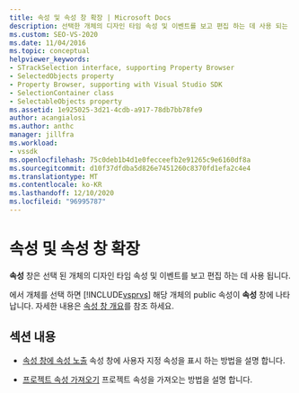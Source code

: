 ```yaml
---
title: 속성 및 속성 창 확장 | Microsoft Docs
description: 선택한 개체의 디자인 타임 속성 및 이벤트를 보고 편집 하는 데 사용 되는 속성 창 속성을 확장 하는 방법에 대해 알아봅니다.
ms.custom: SEO-VS-2020
ms.date: 11/04/2016
ms.topic: conceptual
helpviewer_keywords:
- STrackSelection interface, supporting Property Browser
- SelectedObjects property
- Property Browser, supporting with Visual Studio SDK
- SelectionContainer class
- SelectableObjects property
ms.assetid: 1e925025-3d21-4cdb-a917-78db7bb78fe9
author: acangialosi
ms.author: anthc
manager: jillfra
ms.workload:
- vssdk
ms.openlocfilehash: 75c0deb1b4d1e0fecceefb2e91265c9e6160df8a
ms.sourcegitcommit: d10f37dfdba5d826e7451260c8370fd1efa2c4e4
ms.translationtype: MT
ms.contentlocale: ko-KR
ms.lasthandoff: 12/10/2020
ms.locfileid: "96995787"
---
```

# <a name="extend-properties-and-the-property-window"></a>속성 및 속성 창 확장
**속성** 창은 선택 된 개체의 디자인 타임 속성 및 이벤트를 보고 편집 하는 데 사용 됩니다.

 에서 개체를 선택 하면 [!INCLUDE[vsprvs](../code-quality/includes/vsprvs_md.md)] 해당 개체의 public 속성이 **속성** 창에 나타납니다. 자세한 내용은 [속성 창 개요](../extensibility/internals/properties-window-overview.md)를 참조 하세요.

## <a name="in-this-section"></a>섹션 내용
- [속성 창에 속성 노출](../extensibility/exposing-properties-to-the-properties-window.md) 속성 창에 사용자 지정 속성을 표시 하는 방법을 설명 합니다.

- [프로젝트 속성 가져오기](../extensibility/getting-project-properties.md) 프로젝트 속성을 가져오는 방법을 설명 합니다.
